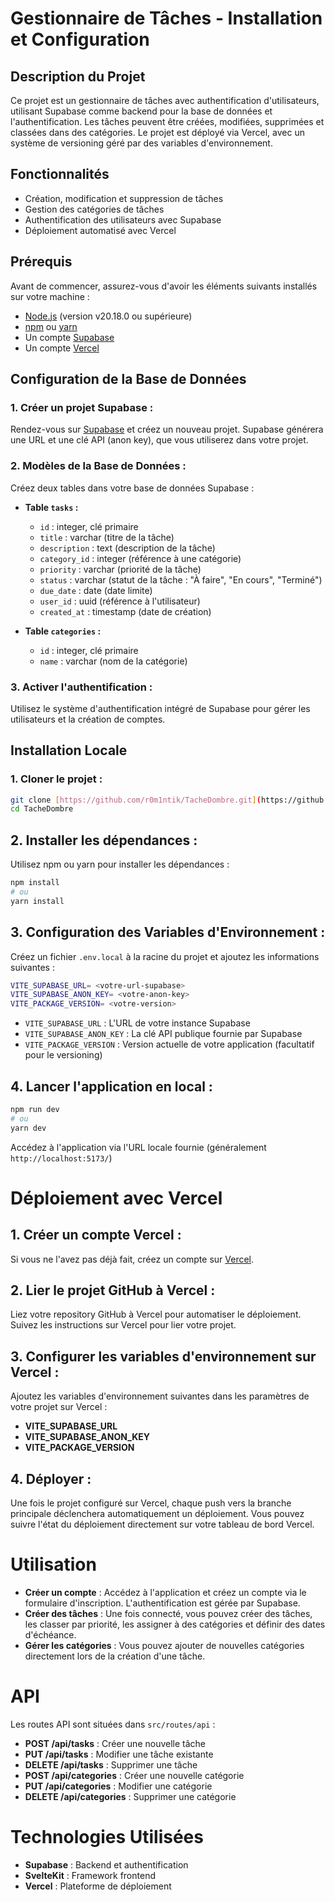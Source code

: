 # Gestionnaire de Tâches - Installation et Configuration

## Description du Projet

Ce projet est un gestionnaire de tâches avec authentification d'utilisateurs, utilisant Supabase comme backend pour la base de données et l'authentification. Les tâches peuvent être créées, modifiées, supprimées et classées dans des catégories. Le projet est déployé via Vercel, avec un système de versioning géré par des variables d'environnement.

## Fonctionnalités

- Création, modification et suppression de tâches
- Gestion des catégories de tâches
- Authentification des utilisateurs avec Supabase
- Déploiement automatisé avec Vercel

## Prérequis

Avant de commencer, assurez-vous d'avoir les éléments suivants installés sur votre machine :

- [Node.js](https://nodejs.org/) (version v20.18.0 ou supérieure)
- [npm](https://www.npmjs.com/) ou [yarn](https://yarnpkg.com/)
- Un compte [Supabase](https://supabase.com/)
- Un compte [Vercel](https://vercel.com/)

## Configuration de la Base de Données

### 1. **Créer un projet Supabase :**

Rendez-vous sur [Supabase](https://supabase.com/) et créez un nouveau projet. Supabase générera une URL et une clé API (anon key), que vous utiliserez dans votre projet.

### 2. **Modèles de la Base de Données :**

Créez deux tables dans votre base de données Supabase :

- **Table `tasks` :**
  - `id` : integer, clé primaire
  - `title` : varchar (titre de la tâche)
  - `description` : text (description de la tâche)
  - `category_id` : integer (référence à une catégorie)
  - `priority` : varchar (priorité de la tâche)
  - `status` : varchar (statut de la tâche : "À faire", "En cours", "Terminé")
  - `due_date` : date (date limite)
  - `user_id` : uuid (référence à l'utilisateur)
  - `created_at` : timestamp (date de création)

- **Table `categories` :**
  - `id` : integer, clé primaire
  - `name` : varchar (nom de la catégorie)

### 3. **Activer l'authentification :**

Utilisez le système d'authentification intégré de Supabase pour gérer les utilisateurs et la création de comptes.

## Installation Locale

### 1. **Cloner le projet :**

```bash
git clone [https://github.com/r0m1ntik/TacheDombre.git](https://github.com/r0m1ntik/TacheDombre.git)
cd TacheDombre
```

## 2. Installer les dépendances :

Utilisez npm ou yarn pour installer les dépendances :

```bash
npm install
# ou
yarn install
```
## 3. Configuration des Variables d'Environnement :

Créez un fichier ```.env.local``` à la racine du projet et ajoutez les informations suivantes :

```bash
VITE_SUPABASE_URL= <votre-url-supabase>
VITE_SUPABASE_ANON_KEY= <votre-anon-key>
VITE_PACKAGE_VERSION= <votre-version>
```
- ```VITE_SUPABASE_URL``` : L'URL de votre instance Supabase
- ```VITE_SUPABASE_ANON_KEY``` : La clé API publique fournie par Supabase
- ```VITE_PACKAGE_VERSION``` : Version actuelle de votre application (facultatif pour le versioning)

## 4. Lancer l'application en local :

```bash
npm run dev
# ou
yarn dev
```
Accédez à l'application via l'URL locale fournie (généralement ```http://localhost:5173/```)

# Déploiement avec Vercel

## 1. Créer un compte Vercel :
Si vous ne l'avez pas déjà fait, créez un compte sur [Vercel](https://vercel.com).

## 2. Lier le projet GitHub à Vercel :
Liez votre repository GitHub à Vercel pour automatiser le déploiement. Suivez les instructions sur Vercel pour lier votre projet.

## 3. Configurer les variables d'environnement sur Vercel :
Ajoutez les variables d'environnement suivantes dans les paramètres de votre projet sur Vercel :

- **VITE_SUPABASE_URL**
- **VITE_SUPABASE_ANON_KEY**
- **VITE_PACKAGE_VERSION**

## 4. Déployer :
Une fois le projet configuré sur Vercel, chaque push vers la branche principale déclenchera automatiquement un déploiement. Vous pouvez suivre l'état du déploiement directement sur votre tableau de bord Vercel.

# Utilisation

- **Créer un compte** : Accédez à l'application et créez un compte via le formulaire d'inscription. L'authentification est gérée par Supabase.
- **Créer des tâches** : Une fois connecté, vous pouvez créer des tâches, les classer par priorité, les assigner à des catégories et définir des dates d'échéance.
- **Gérer les catégories** : Vous pouvez ajouter de nouvelles catégories directement lors de la création d'une tâche.

# API

Les routes API sont situées dans `src/routes/api` :

- **POST /api/tasks** : Créer une nouvelle tâche
- **PUT /api/tasks** : Modifier une tâche existante
- **DELETE /api/tasks** : Supprimer une tâche
- **POST /api/categories** : Créer une nouvelle catégorie
- **PUT /api/categories** : Modifier une catégorie
- **DELETE /api/categories** : Supprimer une catégorie

# Technologies Utilisées

- **Supabase** : Backend et authentification
- **SvelteKit** : Framework frontend
- **Vercel** : Plateforme de déploiement
